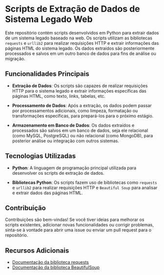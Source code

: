 # Scripts de Extração de Dados de Sistema Legado Web

Este repositório contém scripts desenvolvidos em Python para extrair dados de um sistema legado baseado na web. Os scripts utilizam as bibliotecas `requests` e `urllib2` para realizar requisições HTTP e extrair informações das páginas HTML do sistema legado. Os dados extraídos são posteriormente processados e salvos em um outro banco de dados para fins de análise ou migração.

## Funcionalidades Principais

- **Extração de Dados**: Os scripts são capazes de realizar requisições HTTP para o sistema legado e extrair informações específicas das páginas HTML, como texto, links, tabelas, etc.

- **Processamento de Dados**: Após a extração, os dados podem passar por processamentos adicionais, como limpeza, formatação ou transformações específicas, para prepará-los para o próximo estágio.

- **Armazenamento em Banco de Dados**: Os dados extraídos e processados são salvos em um banco de dados, seja ele relacional (como MySQL, PostgreSQL) ou não relacional (como MongoDB), para posterior análise ou integração com outros sistemas.

## Tecnologias Utilizadas

- **Python**: A linguagem de programação principal utilizada para desenvolver os scripts de extração de dados.

- **Bibliotecas Python**: Os scripts fazem uso de bibliotecas como `requests` e `urllib2` para realizar requisições HTTP e `Beautiful Soup` para analisar e extrair dados das páginas HTML.


## Contribuição

Contribuições são bem-vindas! Se você tiver ideias para melhorar os scripts existentes, adicionar novas funcionalidades ou corrigir problemas, sinta-se à vontade para abrir uma issue ou enviar um pull request para o repositório.

## Recursos Adicionais

- [Documentação da biblioteca requests](https://docs.python-requests.org/en/latest/)
- [Documentação da biblioteca BeautifulSoup](https://www.crummy.com/software/BeautifulSoup/bs4/doc/)
